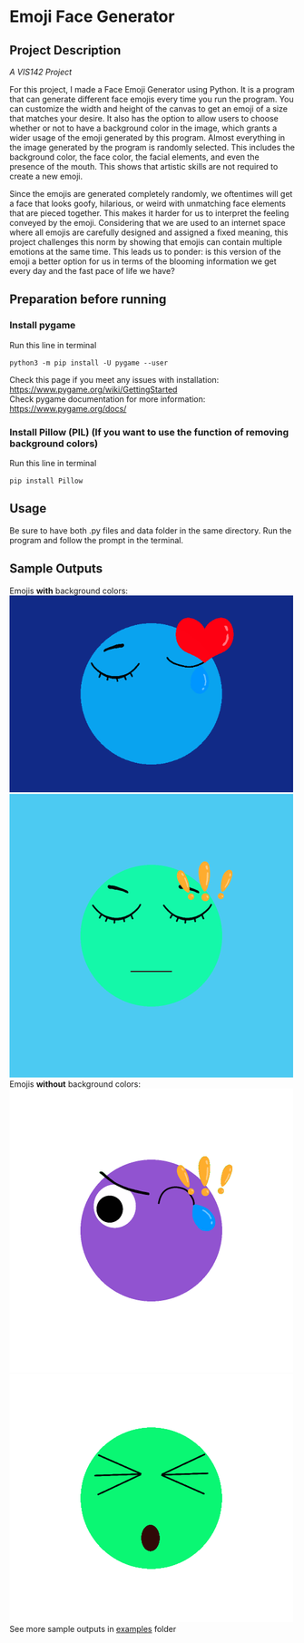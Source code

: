 # Emoji Face Generator
## Project Description
*A VIS142 Project* 

For this project, I made a Face Emoji Generator using Python. It is a program that can generate different face emojis every time you run the program. You can customize the width and height of the canvas to get an emoji of a size that matches your desire. It also has the option to allow users to choose whether or not to have a background color in the image, which grants a wider usage of the emoji generated by this program. Almost everything in the image generated by the program is randomly selected. This includes the background color, the face color, the facial elements, and even the presence of the mouth. This shows that artistic skills are not required to create a new emoji.

Since the emojis are generated completely randomly, we oftentimes will get a face that looks goofy, hilarious, or weird with unmatching face elements that are pieced together. This makes it harder for us to interpret the feeling conveyed by the emoji. Considering that we are used to an internet space where all emojis are carefully designed and assigned a fixed meaning, this project challenges this norm by showing that emojis can contain multiple emotions at the same time. This leads us to ponder: is this version of the emoji a better option for us in terms of the blooming information we get every day and the fast pace of life we have? 

## Preparation before running
### Install pygame
Run this line in terminal
```
python3 -m pip install -U pygame --user
```
Check this page if you meet any issues with installation: https://www.pygame.org/wiki/GettingStarted \
Check pygame documentation for more information: https://www.pygame.org/docs/

### Install Pillow (PIL) (If you want to use the function of removing background colors)
Run this line in terminal
```
pip install Pillow
```
## Usage
Be sure to have both .py files and data folder in the same directory. Run the program and follow the prompt in the terminal.

## Sample Outputs
Emojis **with** background colors: \
<img src="examples/face1.png" width="500px" /> \
<img src="examples/face3.png" width="500px" /> \
Emojis **without** background colors: \
<img src="examples/face_nobg3.png" width="500px" /> \
<img src="examples/face_nobg5.png" width="500px" /> \
See more sample outputs in [examples](https://github.com/number000000/EmojiGenerator/tree/master/examples) folder
